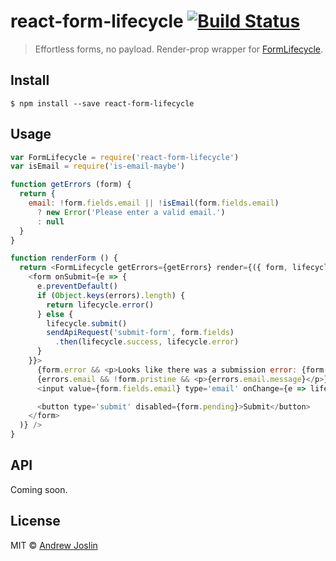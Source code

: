 # react-form-lifecycle [![Build Status](https://travis-ci.org/ajoslin/react-form-lifecycle.svg?branch=master)](https://travis-ci.org/ajoslin/react-form-lifecycle)

> Effortless forms, no payload. Render-prop wrapper for [FormLifecycle](https://npm.im/form-lifecycle).


## Install

```
$ npm install --save react-form-lifecycle
```


## Usage

```js
var FormLifecycle = require('react-form-lifecycle')
var isEmail = require('is-email-maybe')

function getErrors (form) {
  return {
    email: !form.fields.email || !isEmail(form.fields.email)
      ? new Error('Please enter a valid email.')
      : null
  }
}

function renderForm () {
  return <FormLifecycle getErrors={getErrors} render={({ form, lifecycle, errors }) => (
    <form onSubmit={e => {
      e.preventDefault()
      if (Object.keys(errors).length) {
        return lifecycle.error()
      } else {
        lifecycle.submit()
        sendApiRequest('submit-form', form.fields)
          .then(lifecycle.success, lifecycle.error)
      }
    }}>
      {form.error && <p>Looks like there was a submission error: {form.error}</p>}
      {errors.email && !form.pristine && <p>{errors.email.message}</p>}
      <input value={form.fields.email} type='email' onChange={e => lifecycle.edit({ email: e.target.value })} />

      <button type='submit' disabled={form.pending}>Submit</button>
    </form>
  )} />
}
```

## API

Coming soon.

## License

MIT © [Andrew Joslin](http://ajoslin.com)
